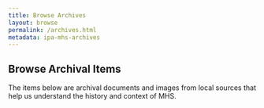 ```yaml
---
title: Browse Archives
layout: browse
permalink: /archives.html
metadata: ipa-mhs-archives
---
```


## Browse Archival Items

The items below are archival documents and images from local sources that help us understand the history and context of MHS.
